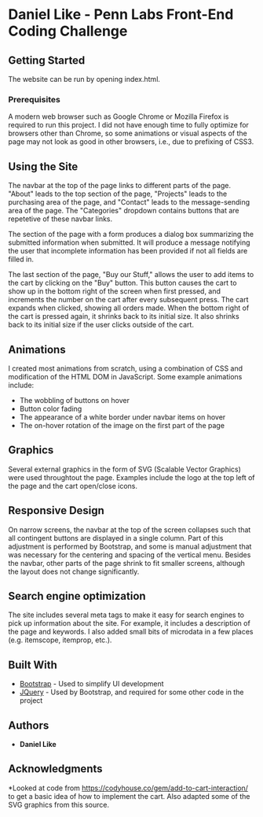 # Daniel Like - Penn Labs Front-End Coding Challenge

## Getting Started

The website can be run by opening index.html.

### Prerequisites

A modern web browser such as Google Chrome or Mozilla Firefox is required to run this project. I did not have enough time to fully optimize for browsers other than Chrome, so some animations or visual aspects of the page may not look as good in other browsers, i.e., due to prefixing of CSS3.

## Using the Site

The navbar at the top of the page links to different parts of the page.
"About" leads to the top section of the page,  "Projects" leads to the purchasing area of the page,
and "Contact" leads to the message-sending area of the page. The "Categories" dropdown contains buttons that are repetetive of these navbar links.


The section of the page with a form produces a dialog box summarizing the submitted information when submitted.
It will produce a message notifying the user that incomplete information has been provided if not all fields are filled in.

The last section of the page, "Buy our Stuff," allows the user to add items to the cart by clicking on the "Buy" button.
This button causes the cart to show up in the bottom right of the screen when first pressed, and increments the number on the cart after every subsequent press.
The cart expands when clicked, showing all orders made. When the bottom right of the cart is pressed again, it shrinks back to its initial size.
It also shrinks back to its initial size if the user clicks outside of the cart.

## Animations

I created most animations from scratch, using a combination of CSS and modification of the HTML DOM in JavaScript.
Some example animations include:

* The wobbling of buttons on hover
* Button color fading
* The appearance of a white border under navbar items on hover
* The on-hover rotation of the image on the first part of the page

## Graphics

Several external graphics in the form of SVG (Scalable Vector Graphics) were used throughtout the page.
Examples include the logo at the top left of the page and the cart open/close icons.

## Responsive Design

On narrow screens, the navbar at the top of the screen collapses such that all contingent buttons are displayed in a single column.
Part of this adjustment is performed by Bootstrap, and some is manual adjustment that was necessary for the centering and spacing of the vertical menu.
Besides the navbar, other parts of the page shrink to fit smaller screens, although the layout does not change significantly.

## Search engine optimization

The site includes several meta tags to make it easy for search engines to pick up information about the site.
For example, it includes a description of the page and keywords.
I also added small bits of microdata in a few places (e.g. itemscope, itemprop, etc.).

## Built With

* [Bootstrap](https://getbootstrap.com) - Used to simplify UI development
* [JQuery](https://jquery.com/) - Used by Bootstrap, and required for some other code in the project

## Authors

* **Daniel Like**

## Acknowledgments

*Looked at code from https://codyhouse.co/gem/add-to-cart-interaction/ to get a basic idea of how to implement the cart. Also adapted some of the SVG graphics from this source.
